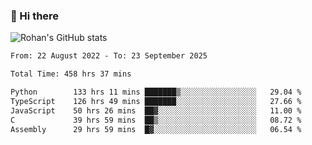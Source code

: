 ### 👋 Hi there 

<!--
**rohznmdev/rohznmdev** is a ✨ _special_ ✨ repository because its `README.md` (this file) appears on your GitHub profile.

Here are some ideas to get you started:

- 🔭 I’m currently working on ...
- 🌱 I’m currently learning Ruby and Ruby on Rails
- 👯 I’m looking to collaborate on ...
- 🤔 I’m looking for help with ...
- 💬 Ask me about ...
- 📫 How to reach me: ...
- 😄 Pronouns: ...
- ⚡ Fun fact: ...
-->
![Rohan's GitHub stats](https://github-readme-stats.vercel.app/api?username=rohznmdev&theme=dark&show_icons=true)

<!--START_SECTION:waka-->

```txt
From: 22 August 2022 - To: 23 September 2025

Total Time: 458 hrs 37 mins

Python        133 hrs 11 mins ███████▒░░░░░░░░░░░░░░░░░   29.04 %
TypeScript    126 hrs 49 mins ███████░░░░░░░░░░░░░░░░░░   27.66 %
JavaScript    50 hrs 26 mins  ██▓░░░░░░░░░░░░░░░░░░░░░░   11.00 %
C             39 hrs 59 mins  ██▒░░░░░░░░░░░░░░░░░░░░░░   08.72 %
Assembly      29 hrs 59 mins  █▓░░░░░░░░░░░░░░░░░░░░░░░   06.54 %
```

<!--END_SECTION:waka-->
